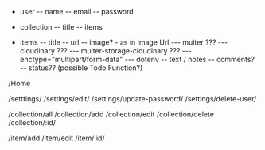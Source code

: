 <!-- Models -->

- user
  -- name
  -- email
  -- password

- collection
  -- title
  -- items

- items
  -- title
  -- url
  -- image? - as in image Url
  --- multer ???
  --- cloudinary ???
  --- multer-storage-cloudinary ???
  --- enctype="multipart/form-data"
  --- dotenv
  -- text / notes
  -- comments?
  -- status?? (possible Todo Function?)

<!-- Routes -->

/Home

/setttings/
/settings/edit/
/settings/update-password/
/settings/delete-user/

/collection/all
/collection/add
/collection/edit
/collection/delete
/collection/:id/

/item/add
/item/edit
/item/:id/
